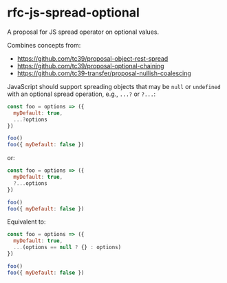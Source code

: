 # rfc-js-spread-optional
A proposal for JS spread operator on optional values.

Combines concepts from:
* https://github.com/tc39/proposal-object-rest-spread
* https://github.com/tc39/proposal-optional-chaining
* https://github.com/tc39-transfer/proposal-nullish-coalescing

JavaScript should support spreading objects that may be `null` or `undefined` with an optional spread operation, e.g., `...?` or `?...`:

```js
const foo = options => ({
  myDefault: true,
  ...?options
})

foo()
foo({ myDefault: false })
```

or:

```js
const foo = options => ({
  myDefault: true,
  ?...options
})

foo()
foo({ myDefault: false })
```

Equivalent to:

```js
const foo = options => ({
  myDefault: true,
  ...(options == null ? {} : options)
})

foo()
foo({ myDefault: false })
```
